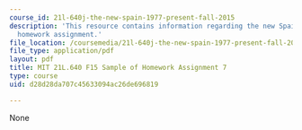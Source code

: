 ```yaml
---
course_id: 21l-640j-the-new-spain-1977-present-fall-2015
description: 'This resource contains information regarding the new Spain: Sample of
  homework assignment.'
file_location: /coursemedia/21l-640j-the-new-spain-1977-present-fall-2015/d28d28da707c45633094ac26de696819_MIT21L_640JF15_HW7.pdf
file_type: application/pdf
layout: pdf
title: MIT 21L.640 F15 Sample of Homework Assignment 7
type: course
uid: d28d28da707c45633094ac26de696819

---
```

None